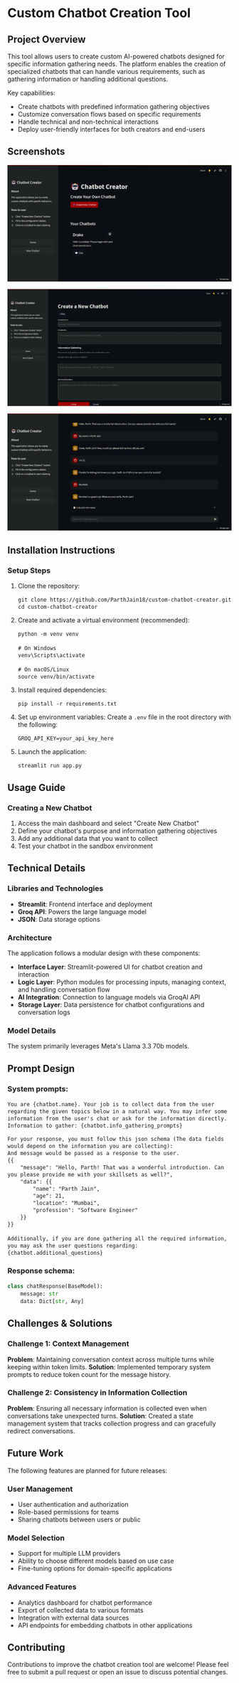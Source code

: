 # Custom Chatbot Creation Tool

## Project Overview

This tool allows users to create custom AI-powered chatbots designed for specific information gathering needs. The platform enables the creation of specialized chatbots that can handle various requirements, such as gathering information or handling additional questions.

Key capabilities:
- Create chatbots with predefined information gathering objectives
- Customize conversation flows based on specific requirements
- Handle technical and non-technical interactions
- Deploy user-friendly interfaces for both creators and end-users

## Screenshots

![Home Page](assets/image1.png)

![Create Chatbot](assets/image2.png)

![Chatbot Interface](assets/image3.png)

## Installation Instructions

### Setup Steps

1. Clone the repository:
   ```
   git clone https://github.com/ParthJain18/custom-chatbot-creator.git
   cd custom-chatbot-creator
   ```

2. Create and activate a virtual environment (recommended):
   ```
   python -m venv venv
   
   # On Windows
   venv\Scripts\activate
   
   # On macOS/Linux
   source venv/bin/activate
   ```

3. Install required dependencies:
   ```
   pip install -r requirements.txt
   ```

4. Set up environment variables:
   Create a `.env` file in the root directory with the following:
   ```
   GROQ_API_KEY=your_api_key_here
   ```

5. Launch the application:
   ```
   streamlit run app.py
   ```

## Usage Guide

### Creating a New Chatbot

1. Access the main dashboard and select "Create New Chatbot"
2. Define your chatbot's purpose and information gathering objectives
3. Add any additional data that you want to collect
4. Test your chatbot in the sandbox environment

## Technical Details

### Libraries and Technologies
- **Streamlit**: Frontend interface and deployment
- **Groq API**: Powers the large language model
- **JSON**: Data storage options

### Architecture
The application follows a modular design with these components:
- **Interface Layer**: Streamlit-powered UI for chatbot creation and interaction
- **Logic Layer**: Python modules for processing inputs, managing context, and handling conversation flow
- **AI Integration**: Connection to language models via GroqAI API
- **Storage Layer**: Data persistence for chatbot configurations and conversation logs

### Model Details
The system primarily leverages Meta's Llama 3.3 70b models.

## Prompt Design

### System prompts:

```
You are {chatbot.name}. Your job is to collect data from the user regarding the given topics below in a natural way. You may infer some information from the user's chat or ask for the information directly.
Information to gather: {chatbot.info_gathering_prompts}
```

```
For your response, you must follow this json schema (The data fields would depend on the information you are collecting):
And message would be passed as a response to the user.
{{
    "message": "Hello, Parth! That was a wonderful introduction. Can you please provide me with your skillsets as well?",
    "data": {{
        "name": "Parth Jain",
        "age": 21,
        "location": "Mumbai",
        "profession": "Software Engineer"
    }}
}}

Additionally, if you are done gathering all the required information, you may ask the user questions regarding: {chatbot.additional_questions}
```

### Response schema:

```python
class chatResponse(BaseModel):
    message: str
    data: Dict[str, Any]
```


## Challenges & Solutions

### Challenge 1: Context Management
**Problem**: Maintaining conversation context across multiple turns while keeping within token limits.
**Solution**: Implemented temporary system prompts to reduce token count for the message history.

### Challenge 2: Consistency in Information Collection
**Problem**: Ensuring all necessary information is collected even when conversations take unexpected turns.
**Solution**: Created a state management system that tracks collection progress and can gracefully redirect conversations.

## Future Work

The following features are planned for future releases:

### User Management
- User authentication and authorization
- Role-based permissions for teams
- Sharing chatbots between users or public

### Model Selection
- Support for multiple LLM providers
- Ability to choose different models based on use case
- Fine-tuning options for domain-specific applications

### Advanced Features
- Analytics dashboard for chatbot performance
- Export of collected data to various formats
- Integration with external data sources
- API endpoints for embedding chatbots in other applications


## Contributing

Contributions to improve the chatbot creation tool are welcome! Please feel free to submit a pull request or open an issue to discuss potential changes.
